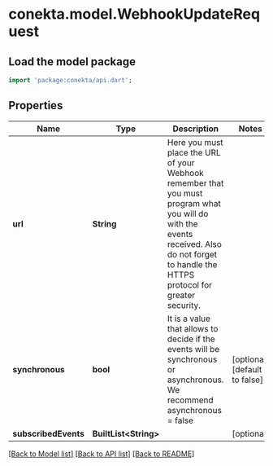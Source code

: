 # conekta.model.WebhookUpdateRequest

## Load the model package
```dart
import 'package:conekta/api.dart';
```

## Properties
Name | Type | Description | Notes
------------ | ------------- | ------------- | -------------
**url** | **String** | Here you must place the URL of your Webhook remember that you must program what you will do with the events received. Also do not forget to handle the HTTPS protocol for greater security. | 
**synchronous** | **bool** | It is a value that allows to decide if the events will be synchronous or asynchronous. We recommend asynchronous = false | [optional] [default to false]
**subscribedEvents** | **BuiltList&lt;String&gt;** |  | [optional] 

[[Back to Model list]](../README.md#documentation-for-models) [[Back to API list]](../README.md#documentation-for-api-endpoints) [[Back to README]](../README.md)


